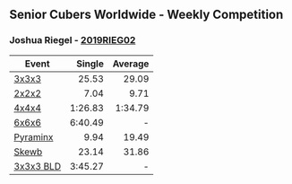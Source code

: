 ## Senior Cubers Worldwide - Weekly Competition
### Joshua Riegel - [2019RIEG02](https://www.worldcubeassociation.org/persons/2019RIEG02)

| Event | Single | Average |
| -- | --: | --: |
| [3x3x3](joshua_riegel/333.md) | 25.53 | 29.09 |
| [2x2x2](joshua_riegel/222.md) | 7.04 | 9.71 |
| [4x4x4](joshua_riegel/444.md) | 1:26.83 | 1:34.79 |
| [6x6x6](joshua_riegel/666.md) | 6:40.49 | - |
| [Pyraminx](joshua_riegel/pyram.md) | 9.94 | 19.49 |
| [Skewb](joshua_riegel/skewb.md) | 23.14 | 31.86 |
| [3x3x3 BLD](joshua_riegel/333bf.md) | 3:45.27 | - |

<!-- Global site tag (gtag.js) - Google Analytics -->
<script async src="https://www.googletagmanager.com/gtag/js?id=UA-86348435-3"></script>
<script>window.dataLayer = window.dataLayer || []; function gtag() {dataLayer.push(arguments);} gtag('js', new Date()); gtag('config', 'UA-86348435-3');</script>
